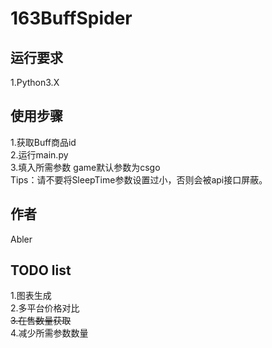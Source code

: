 # 163BuffSpider

## 运行要求
1.Python3.X

## 使用步骤
1.获取Buff商品id  
2.运行main.py  
3.填入所需参数 game默认参数为csgo  
Tips：请不要将SleepTime参数设置过小，否则会被api接口屏蔽。

## 作者
Abler

## TODO list
1.图表生成  
2.多平台价格对比  
~~3.在售数量获取~~  
4.减少所需参数数量
